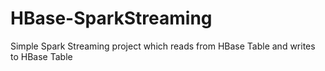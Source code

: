 # HBase-SparkStreaming
Simple Spark Streaming project which reads from HBase Table and writes to HBase Table

